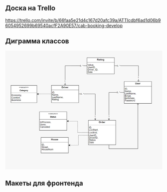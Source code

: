 ## Доска на Trello
https://trello.com/invite/b/66faa5e21d4c167d20afc39a/ATTIcdbf6ad1d06b96054952699b69540acfF2A90E57/cab-booking-develop


## Диграмма классов

![alt text](/docs/report/image/diagram//diagrammClasses.png)

## Макеты для фронтенда

